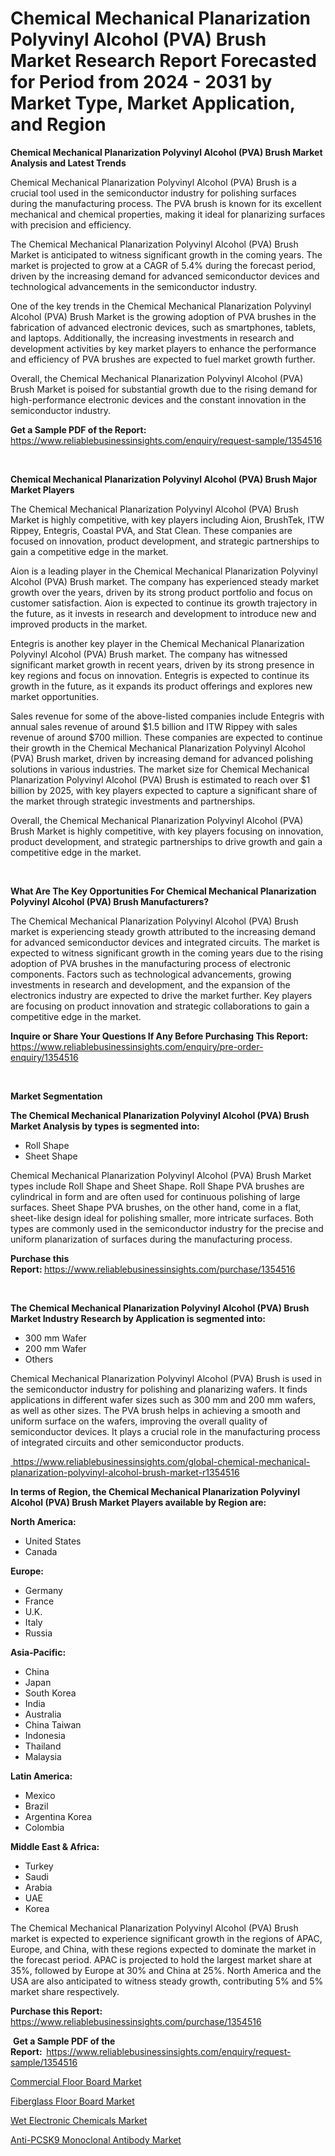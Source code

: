 <p><h1>Chemical Mechanical Planarization Polyvinyl Alcohol (PVA) Brush Market Research Report Forecasted for Period from 2024 -  2031 by Market Type, Market Application, and Region</h1></p><p><strong>Chemical Mechanical Planarization Polyvinyl Alcohol (PVA) Brush Market Analysis and Latest Trends</strong></p>
<p><p>Chemical Mechanical Planarization Polyvinyl Alcohol (PVA) Brush is a crucial tool used in the semiconductor industry for polishing surfaces during the manufacturing process. The PVA brush is known for its excellent mechanical and chemical properties, making it ideal for planarizing surfaces with precision and efficiency.</p><p>The Chemical Mechanical Planarization Polyvinyl Alcohol (PVA) Brush Market is anticipated to witness significant growth in the coming years. The market is projected to grow at a CAGR of 5.4% during the forecast period, driven by the increasing demand for advanced semiconductor devices and technological advancements in the semiconductor industry.</p><p>One of the key trends in the Chemical Mechanical Planarization Polyvinyl Alcohol (PVA) Brush Market is the growing adoption of PVA brushes in the fabrication of advanced electronic devices, such as smartphones, tablets, and laptops. Additionally, the increasing investments in research and development activities by key market players to enhance the performance and efficiency of PVA brushes are expected to fuel market growth further.</p><p>Overall, the Chemical Mechanical Planarization Polyvinyl Alcohol (PVA) Brush Market is poised for substantial growth due to the rising demand for high-performance electronic devices and the constant innovation in the semiconductor industry.</p></p>
<p><strong>Get a Sample PDF of the Report:&nbsp;</strong> <a href="https://www.reliablebusinessinsights.com/enquiry/request-sample/1354516">https://www.reliablebusinessinsights.com/enquiry/request-sample/1354516</a></p>
<p>&nbsp;</p>
<p><strong>Chemical Mechanical Planarization Polyvinyl Alcohol (PVA) Brush Major Market Players</strong></p>
<p><p>The Chemical Mechanical Planarization Polyvinyl Alcohol (PVA) Brush Market is highly competitive, with key players including Aion, BrushTek, ITW Rippey, Entegris, Coastal PVA, and Stat Clean. These companies are focused on innovation, product development, and strategic partnerships to gain a competitive edge in the market.</p><p>Aion is a leading player in the Chemical Mechanical Planarization Polyvinyl Alcohol (PVA) Brush market. The company has experienced steady market growth over the years, driven by its strong product portfolio and focus on customer satisfaction. Aion is expected to continue its growth trajectory in the future, as it invests in research and development to introduce new and improved products in the market.</p><p>Entegris is another key player in the Chemical Mechanical Planarization Polyvinyl Alcohol (PVA) Brush market. The company has witnessed significant market growth in recent years, driven by its strong presence in key regions and focus on innovation. Entegris is expected to continue its growth in the future, as it expands its product offerings and explores new market opportunities.</p><p>Sales revenue for some of the above-listed companies include Entegris with annual sales revenue of around $1.5 billion and ITW Rippey with sales revenue of around $700 million. These companies are expected to continue their growth in the Chemical Mechanical Planarization Polyvinyl Alcohol (PVA) Brush market, driven by increasing demand for advanced polishing solutions in various industries. The market size for Chemical Mechanical Planarization Polyvinyl Alcohol (PVA) Brush is estimated to reach over $1 billion by 2025, with key players expected to capture a significant share of the market through strategic investments and partnerships. </p><p>Overall, the Chemical Mechanical Planarization Polyvinyl Alcohol (PVA) Brush Market is highly competitive, with key players focusing on innovation, product development, and strategic partnerships to drive growth and gain a competitive edge in the market.</p></p>
<p>&nbsp;</p>
<p><strong>What Are The Key Opportunities For Chemical Mechanical Planarization Polyvinyl Alcohol (PVA) Brush Manufacturers?</strong></p>
<p><p>The Chemical Mechanical Planarization Polyvinyl Alcohol (PVA) Brush market is experiencing steady growth attributed to the increasing demand for advanced semiconductor devices and integrated circuits. The market is expected to witness significant growth in the coming years due to the rising adoption of PVA brushes in the manufacturing process of electronic components. Factors such as technological advancements, growing investments in research and development, and the expansion of the electronics industry are expected to drive the market further. Key players are focusing on product innovation and strategic collaborations to gain a competitive edge in the market.</p></p>
<p><strong>Inquire or Share Your Questions If Any Before Purchasing This Report:</strong> <a href="https://www.reliablebusinessinsights.com/enquiry/pre-order-enquiry/1354516">https://www.reliablebusinessinsights.com/enquiry/pre-order-enquiry/1354516</a></p>
<p>&nbsp;</p>
<p><strong>Market Segmentation</strong></p>
<p><strong>The Chemical Mechanical Planarization Polyvinyl Alcohol (PVA) Brush Market Analysis by types is segmented into:</strong></p>
<p><ul><li>Roll Shape</li><li>Sheet Shape</li></ul></p>
<p><p>Chemical Mechanical Planarization Polyvinyl Alcohol (PVA) Brush Market types include Roll Shape and Sheet Shape. Roll Shape PVA brushes are cylindrical in form and are often used for continuous polishing of large surfaces. Sheet Shape PVA brushes, on the other hand, come in a flat, sheet-like design ideal for polishing smaller, more intricate surfaces. Both types are commonly used in the semiconductor industry for the precise and uniform planarization of surfaces during the manufacturing process.</p></p>
<p><strong>Purchase this Report:&nbsp;</strong><a href="https://www.reliablebusinessinsights.com/purchase/1354516">https://www.reliablebusinessinsights.com/purchase/1354516</a></p>
<p>&nbsp;</p>
<p><strong>The Chemical Mechanical Planarization Polyvinyl Alcohol (PVA) Brush Market Industry Research by Application is segmented into:</strong></p>
<p><ul><li>300 mm Wafer</li><li>200 mm Wafer</li><li>Others</li></ul></p>
<p><p>Chemical Mechanical Planarization Polyvinyl Alcohol (PVA) Brush is used in the semiconductor industry for polishing and planarizing wafers. It finds applications in different wafer sizes such as 300 mm and 200 mm wafers, as well as other sizes. The PVA brush helps in achieving a smooth and uniform surface on the wafers, improving the overall quality of semiconductor devices. It plays a crucial role in the manufacturing process of integrated circuits and other semiconductor products.</p></p>
<p><a href="https://www.reliablebusinessinsights.com/global-chemical-mechanical-planarization-polyvinyl-alcohol-brush-market-r1354516">&nbsp;https://www.reliablebusinessinsights.com/global-chemical-mechanical-planarization-polyvinyl-alcohol-brush-market-r1354516</a></p>
<p><strong>In terms of Region, the Chemical Mechanical Planarization Polyvinyl Alcohol (PVA) Brush Market Players available by Region are:</strong></p>
<p>
    <p> <strong> North America: </strong>
        <ul>
            <li>United States</li>
            <li>Canada</li>
        </ul>
        </p> 
    <p> <strong> Europe: </strong>
        <ul>
            <li>Germany</li>
            <li>France</li>
            <li>U.K.</li>
            <li>Italy</li>
            <li>Russia</li>
        </ul>
        </p> 
    <p> <strong> Asia-Pacific: </strong>
        <ul>
            <li>China</li>
            <li>Japan</li>
            <li>South Korea</li>
            <li>India</li>
            <li>Australia</li>
            <li>China Taiwan</li>
            <li>Indonesia</li>
            <li>Thailand</li>
            <li>Malaysia</li>
        </ul>
        </p> 
    <p> <strong> Latin America: </strong>
        <ul>
            <li>Mexico</li>
            <li>Brazil</li>
            <li>Argentina Korea</li>
            <li>Colombia</li>
        </ul>
        </p> 
    <p> <strong> Middle East & Africa: </strong>
        <ul>
            <li>Turkey</li>
            <li>Saudi</li>
            <li>Arabia</li>
            <li>UAE</li>
            <li>Korea</li>
        </ul>
    </p>
    </p>
<p><p>The Chemical Mechanical Planarization Polyvinyl Alcohol (PVA) Brush market is expected to experience significant growth in the regions of APAC, Europe, and China, with these regions expected to dominate the market in the forecast period. APAC is projected to hold the largest market share at 35%, followed by Europe at 30% and China at 25%. North America and the USA are also anticipated to witness steady growth, contributing 5% and 5% market share respectively.</p></p>
<p><strong>Purchase this Report: </strong><a href="https://www.reliablebusinessinsights.com/purchase/1354516">https://www.reliablebusinessinsights.com/purchase/1354516</a></p>
<p>&nbsp;<strong>Get a Sample PDF of the Report:&nbsp;&nbsp;</strong><a href="https://www.reliablebusinessinsights.com/enquiry/request-sample/1354516">https://www.reliablebusinessinsights.com/enquiry/request-sample/1354516</a></p>
<p><strong></strong></p>
<p><p><a href="https://github.com/FassouRP/Market-Research-Report-List-5/blob/main/commercial-floor-board-market.md">Commercial Floor Board Market</a></p><p><a href="https://github.com/dlwlxxqs71/Market-Research-Report-List-1/blob/main/fiberglass-floor-board-market.md">Fiberglass Floor Board Market</a></p><p><a href="https://www.linkedin.com/pulse/insights-wet-electronic-chemicals-industry-market-financial-bs1zf">Wet Electronic Chemicals Market</a></p><p><a href="https://www.linkedin.com/pulse/strategic-insights-global-anti-pcsk9-monoclonal-antibody-market-aojtc">Anti-PCSK9 Monoclonal Antibody Market</a></p></p>